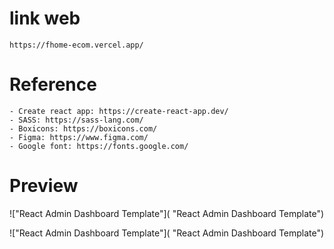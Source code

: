 # link web

    https://fhome-ecom.vercel.app/

# Reference

    - Create react app: https://create-react-app.dev/
    - SASS: https://sass-lang.com/
    - Boxicons: https://boxicons.com/
    - Figma: https://www.figma.com/
    - Google font: https://fonts.google.com/

# Preview

!["React Admin Dashboard Template"]( "React Admin Dashboard Template")

!["React Admin Dashboard Template"]( "React Admin Dashboard Template")